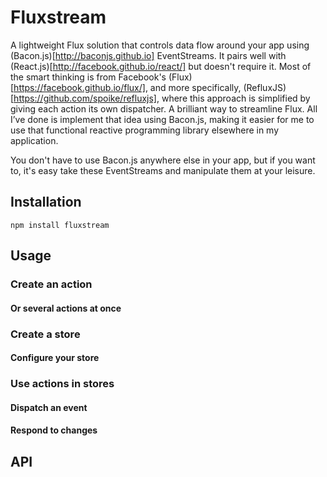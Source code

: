 # Fluxstream
A lightweight Flux solution that controls data flow around your app using (Bacon.js)[http://baconjs.github.io] EventStreams. It pairs well with (React.js)[http://facebook.github.io/react/] but doesn't require it. Most of the smart thinking is from Facebook's (Flux)[https://facebook.github.io/flux/], and more specifically, (RefluxJS)[https://github.com/spoike/refluxjs], where this approach is simplified by giving each action its own dispatcher. A brilliant way to streamline Flux. All I’ve done is implement that idea using Bacon.js, making it easier for me to use that functional reactive programming library elsewhere in my application.

You don't have to use Bacon.js anywhere else in your app, but if you want to, it's easy take these EventStreams and manipulate them at your leisure.


## Installation
```
npm install fluxstream
```


## Usage
### Create an action
#### Or several actions at once

### Create a store
#### Configure your store

### Use actions in stores
#### Dispatch an event
#### Respond to changes

## API

